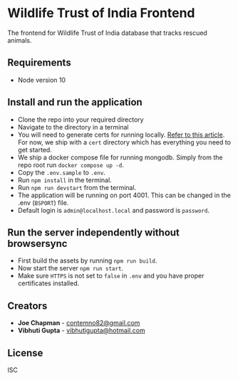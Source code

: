 # Wildlife Trust of India Frontend

The frontend for Wildlife Trust of India database that tracks rescued animals.

## Requirements

- Node version 10

## Install and run the application

- Clone the repo into your required directory
- Navigate to the directory in a terminal
- You will need to generate certs for running locally.
  [Refer to this article](https://devcenter.heroku.com/articles/ssl-certificate-self).
  For now, we ship with a `cert` directory which has everything you need to get
  started.
- We ship a docker compose file for running mongodb. Simply from the repo root
  run `docker compose up -d`.
- Copy the `.env.sample` to `.env`.
- Run `npm install` in the terminal.
- Run `npm run devstart` from the terminal.
- The application will be running on port 4001. This can be changed in the .env
  (`BSPORT`) file.
- Default login is `admin@localhost.local` and password is `password`.

## Run the server independently without browsersync

- First build the assets by running `npm run build`.
- Now start the server `npm run start`.
- Make sure `HTTPS` is not set to `false` in `.env` and you have proper
  certificates installed.

## Creators

- **Joe Chapman** - [contemno82@gmail.com](mailto:contemno82@gmail.com)
- **Vibhuti Gupta** -
  [vibhutigupta@hotmail.com](mailto:vibhutigupta@hotmail.com)

## License

ISC
